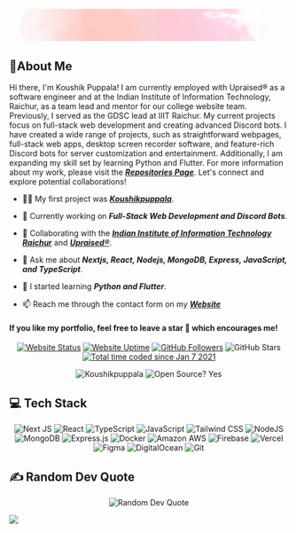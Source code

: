 <div align='center'>

![Koushikpuppala](./.github/intro.gif)

<!-- ![Koushikpuppala](https://capsule-render.vercel.app/api?type=waving&color=gradient&height=200&section=header&text=𝑲𝒐𝒖𝒔𝒉𝒊𝒌%20𝑷𝒖𝒑𝒑𝒂𝒍𝒂&fontSize=80&fontAlignY=35&animation=twinkling&fontColor=gradient) -->

<!-- # Hi 👋, I'm Koushik Puppala -->

</div>

## 💫About Me

Hi there, I'm Koushik Puppala! I am currently employed with Upraised® as a software engineer and at the Indian Institute of Information Technology, Raichur, as a team lead and mentor for our college website team. Previously, I served as the GDSC lead at IIIT Raichur. My current projects focus on full-stack web development and creating advanced Discord bots. I have created a wide range of projects, such as straightforward webpages, full-stack web apps, desktop screen recorder software, and feature-rich Discord bots for server customization and entertainment. Additionally, I am expanding my skill set by learning Python and Flutter. For more information about my work, please visit the **_[Repositories Page](https://github.com/koushikpuppala?tab=repositories)_**. Let's connect and explore potential collaborations!

-   👨‍💻 My first project was **_[Koushikpuppala](https://koushikpuppala.com)_**.

-   🔭 Currently working on **_Full-Stack Web Development and Discord Bots_**.

-   👯 Collaborating with the **_[Indian Institute of Information Technology Raichur](https://iiitr.ac.in)_** and **_[Upraised®](https://upraised.in)_**.

-   💬 Ask me about **_Nextjs, React, Nodejs, MongoDB, Express, JavaScript, and TypeScript_**.

-   🌱 I started learning **_Python and Flutter_**.

-   📫 Reach me through the contact form on my **_[Website](https://koushikpuppala.com/contact)_**

#### **If you like my portfolio, feel free to leave a star 🌟 which encourages me!**

<div align='center'>

[![Website Status](https://img.shields.io/website?style=social&url=https%3A%2F%2Fkoushikpuppala.com&logo=Microsoft%20Edge&logoColor=%23000000)](https://koushikpuppala.com) [![Website Uptime](https://img.shields.io/uptimerobot/ratio/m791998307-456ba3ddfb31f7b23ce7a096?style=social&logo=Microsoft%20Edge&logoColor=%23000000)](https://koushikpuppala.com/status) [![GitHub Followers](https://img.shields.io/github/followers/koushikpuppala.svg?style=social&label=Follow)](https://github.com/koushikpuppala?tab=followers) ![GitHub Stars](https://img.shields.io/github/stars/koushikpuppala?affiliations=OWNER%2CCOLLABORATOR%2CORGANIZATION_MEMBER&style=social) [![Total time coded since Jan 7 2021](https://wakatime.com/badge/user/72e2ce29-83ee-4ab0-b7c6-aafe16410611.svg?style=social)](https://wakatime.com/@koushikpuppala)

![Koushikpuppala](https://komarev.com/ghpvc/?username=koushikpuppala&label=Profile%20views&color=0e75b6) ![Open Source? Yes](https://badgen.net/badge/Open%20Source%20%3F/Yes%21/blue?icon=github)

</div>

<!-- ## 🌐 Socials

<div align="center">

[![LinkedIn](https://img.shields.io/badge/LinkedIn-%230077B5.svg?style=social&logo=linkedin)](https://koushikpuppala.com/linkedin) [![G Mail](https://img.shields.io/badge/G%20Mail-%23EA4335.svg?style=social&logo=gmail)](mailto:contact@koushikpuppala.com) [![Website](https://img.shields.io/badge/Website-%231877F2.svg?style=social&logo=googlechrome)](https://koushikpuppala.com)

</div> -->

## 💻 Tech Stack

<div align="center">

![Next JS](https://img.shields.io/badge/Next-black?style=social&logo=next.js) ![React](https://img.shields.io/badge/React-black.svg?style=social&logo=react&logoColor=%2361DAFB) ![TypeScript](https://img.shields.io/badge/Typescript-black.svg?style=social&logo=typescript&logoColor=%233178C6) ![JavaScript](https://img.shields.io/badge/Javascript-black.svg?style=social&logo=javascript&logoColor=%23F7DF1E) ![Tailwind CSS](https://img.shields.io/badge/Tailwind%20CSS-black.svg?style=social&logo=tailwindcss) ![NodeJS](https://img.shields.io/badge/Node.JS-black?style=social&logo=Node.JS) ![MongoDB](https://img.shields.io/badge/MongoDB-black.svg?style=social&logo=mongodb)
![Express.js](https://img.shields.io/badge/Express.js-black.svg?style=social&logo=express&logoColor=%2361DAFB) ![Docker](https://img.shields.io/badge/Docker-black.svg?style=social&logo=docker) ![Amazon AWS](https://img.shields.io/badge/Amazon%20AWS-black.svg?style=social&logo=amazonwebservices) ![Firebase](https://img.shields.io/badge/Firebase-black.svg?style=social&logo=firebase&logoColor=%23FFCA28) ![Vercel](https://img.shields.io/badge/Vercel-black.svg?style=social&logo=vercel) ![Figma](https://img.shields.io/badge/Figma-black.svg?style=social&logo=figma) ![DigitalOcean](https://img.shields.io/badge/DigitalOcean-black.svg?style=social&logo=DigitalOcean) ![Git](https://img.shields.io/badge/Git-black.svg?style=social&logo=git)

</div>

## ✍️ Random Dev Quote

<div align="center">

![Random Dev Quote](https://quotes-github-readme.vercel.app/api?type=horizontal&theme=tokyonight)

</div>

<!-- ## 📊 GitHub Stats

<div align="center">

![GitHub Profile Trophy](https://github-profile-trophy.vercel.app/?username=koushikpuppala&theme=juicyfresh&no-frame=true&no-bg=false&margin-w=4&margin-h=4&column=3&row=3) ![GitHub Top Langs](https://github-readme-stats.vercel.app/api/top-langs/?username=koushikpuppala&theme=blue-green&hide_border=true&include_all_commits=false&count_private=false&layout=compact) ![GitHub Readme Stats](https://github-readme-stats.vercel.app/api?username=koushikpuppala&show_icons=true&theme=blue-green&hide_border=true&include_all_commits=true&count_private=true) ![GitHub Readme Streak](https://github-readme-streak-stats.herokuapp.com/?user=koushikpuppala&theme=blue-green&hide_border=true) ![Activity Graph](https://activity-graph.herokuapp.com/graph?username=koushikpuppala&theme=xcode&hide_border=true&layout=compact)

</div> -->

![](https://hit.yhype.me/github/profile?user_id=70138027)
